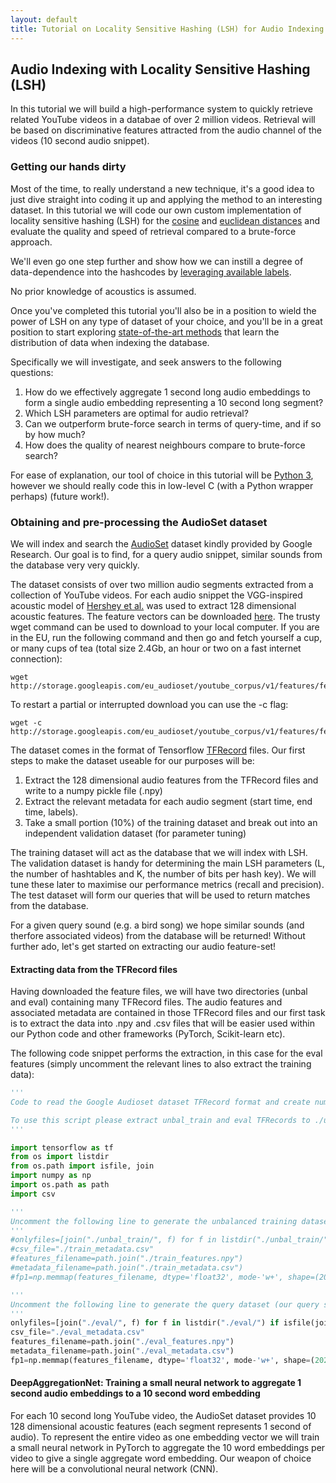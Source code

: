 ```yaml
---
layout: default
title: Tutorial on Locality Sensitive Hashing (LSH) for Audio Indexing and Retrieval
---
```


## Audio Indexing with Locality Sensitive Hashing (LSH)

In this tutorial we will build a high-performance system to quickly retrieve related YouTube videos in a databae of over 2 million videos. Retrieval will be based on discriminative features attracted from the audio channel of the videos (10 second audio snippet).

### Getting our hands dirty

Most of the time, to really understand a new technique, it's a good idea to just dive straight into coding it up and applying the method to an interesting dataset. In this tutorial we will code our own custom implementation of locality sensitive hashing (LSH) for the [cosine](https://en.wikipedia.org/wiki/Cosine_similarity) and [euclidean distances](https://en.wikipedia.org/wiki/Euclidean_distance) and evaluate the quality and speed of retrieval compared to a brute-force approach.

We'll even go one step further and show how we can instill a degree of data-dependence into the hashcodes by [leveraging available labels](https://link.springer.com/chapter/10.1007/978-3-319-16354-3_15).

No prior knowledge of acoustics is assumed.

Once you've completed this tutorial you'll also be in a position to wield the power of LSH on any type of dataset of your choice, and you'll be in a great position to start exploring [state-of-the-art methods](https://learning2hash.github.io/papers.html) that learn the distribution of data when indexing the database.

Specifically we will investigate, and seek answers to the following questions:

1. How do we effectively aggregate 1 second long audio embeddings to form a single audio embedding representing a 10 second long segment?
2. Which LSH parameters are optimal for audio retrieval?
3. Can we outperform brute-force search in terms of query-time, and if so by how much?
4. How does the quality of nearest neighbours compare to brute-force search?

For ease of explanation, our tool of choice in this tutorial will be [Python 3](https://www.python.org/download/releases/3.0/), however we should really code this in low-level C (with a Python wrapper perhaps) (future work!).

### Obtaining and pre-processing the AudioSet dataset

We will index and search the [AudioSet](https://research.google.com/audioset/) dataset kindly provided by Google Research. Our goal is to find, for a query audio snippet, similar sounds from the database very very quickly.

The dataset consists of over two million audio segments extracted from a collection of YouTube videos. For each audio snippet the VGG-inspired acoustic model of [Hershey et al.](https://ai.google/research/pubs/pub45611) was used to extract
128 dimensional acoustic features. The feature vectors can be downloaded [here](https://research.google.com/audioset/download.html). The trusty wget command can be used to download to your local computer. If you are in the EU, run the following command
and then go and fetch yourself a cup, or many cups of tea (total size 2.4Gb, an hour or two on a fast internet connection):

```unix
wget http://storage.googleapis.com/eu_audioset/youtube_corpus/v1/features/features.tar.gz
```

To restart a partial or interrupted download you can use the -c flag:

```unix
wget -c http://storage.googleapis.com/eu_audioset/youtube_corpus/v1/features/features.tar.gz
```

The dataset comes in the format of Tensorflow [TFRecord](https://www.tensorflow.org/tutorials/load_data/tf_records) files. Our first steps to make the dataset useable for our purposes will be:

1. Extract the 128 dimensional audio features from the TFRecord files and write to a numpy pickle file (.npy)
2. Extract the relevant metadata for each audio segment (start time, end time, labels).
3. Take a small portion (10%) of the training dataset and break out into an independent validation dataset (for parameter tuning)

The training dataset will act as the database that we will index with LSH. The validation dataset is handy for determining the main LSH parameters
(L, the number of hashtables and K, the number of bits per hash key). We will tune these later to maximise our performance metrics (recall and
precision). The test dataset will form our queries that will be used to return matches
from the database.

For a given query sound (e.g. a bird song) we hope similar sounds (and therfore associated videos) from the database will be returned! Without further ado, let's get started on extracting
our audio feature-set!

#### Extracting data from the TFRecord files

Having downloaded the feature files, we will have two directories (unbal and eval) containing many TFRecord files. The audio features and associated metadata are contained in those TFRecord
files and our first task is to extract the data into .npy and .csv files that will be easier used within our Python code and other frameworks (PyTorch, Scikit-learn etc).

The following code snippet performs the extraction, in this case for the eval features (simply uncomment the relevant lines to also extract the training data):

```python
'''
Code to read the Google Audioset dataset TFRecord format and create numpy feature files and csv formatted metadata files for the training and test splits.

To use this script please extract unbal_train and eval TFRecords to ./unbal_train and ./eval directories within the same directory as this script.
'''

import tensorflow as tf
from os import listdir
from os.path import isfile, join
import numpy as np
import os.path as path
import csv

'''
Uncomment the following line to generate the unbalanced training dataset (our database)
'''
#onlyfiles=[join("./unbal_train/", f) for f in listdir("./unbal_train/") if isfile(join("./unbal_train/", f))]
#csv_file="./train_metadata.csv"
#features_filename=path.join("./train_features.npy")
#metadata_filename=path.join("./train_metadata.csv")
#fp1=np.memmap(features_filename, dtype='float32', mode-'w+', shape=(20326484,128))

'''
Uncomment the following line to generate the query dataset (our query set)
'''
onlyfiles=[join("./eval/", f) for f in listdir("./eval/") if isfile(join("./eval/", f))]
csv_file="./eval_metadata.csv"
features_filename=path.join("./eval_features.npy")
metadata_filename=path.join("./eval_metadata.csv")
fp1=np.memmap(features_filename, dtype='float32', mode-'w+', shape=(202439,128))


```

#### DeepAggregationNet: Training a small neural network to aggregate 1 second audio embeddings to a 10 second word embedding

For each 10 second long YouTube video, the AudioSet dataset provides 10 128 dimensional acoustic features (each segment represents 1 second of audio). To represent the entire video as one
embedding vector we will train a small neural network in PyTorch to aggregate the 10 word embeddings per video to give a single aggregate word embedding. Our weapon of choice here will be
a convolutional neural network (CNN).
